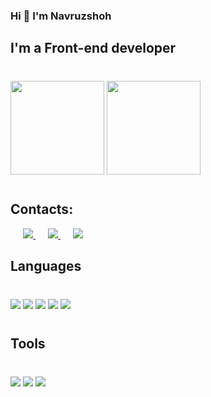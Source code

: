 ### Hi 👋 I'm Navruzshoh

<!--
thenavik/thenavik is a ✨ _special_ ✨ repository because its README.md (this file) appears on your GitHub profile.

Here are some ideas to get you started:

- 🔭 I’m currently working on ...
- 🌱 I’m currently learning ...
- 👯 I’m looking to collaborate on ...
- 🤔 I’m looking for help with ...
- 💬 Ask me about ...
- 📫 How to reach me: ...
- 😄 Pronouns: ...
- ⚡️ Fun fact: ...
-->

## I'm a Front-end developer

<p style="margin: 40px 0">
   <a href="https://github-readme-stats.vercel.app/api?username=thenavik&show_icons=true&theme=radical">
       <img height=150 src="https://github-readme-stats.vercel.app/api?username=thenavik&show_icons=true&theme=radical"/></a>
   <a href="https://github.com/thenavik/github-readme-stats">
       <img height=150 src="https://github-readme-stats.vercel.app/api/top-langs/?username=thenavik&layout=compact"/></a>
</p
  
##
  
 ## Contacts:
  
<p style="margin: 0 20px">
  <a href="https://t.me/+79829965369">
  <img src="https://img.shields.io/badge/Telegram-2CA5E0?style=for-the-badge&logo=telegram&logoColor=white"/>
 </a>
 <a href="https://wa.me/+79829965369" style="margin: 0 0 0 20px">
   <img src="https://img.shields.io/badge/WhatsApp-25D366?style=for-the-badge&logo=whatsapp&logoColor=white"/>
 </a> 
  <a href="mailto:iamdigitalist@gmail.com" style="margin: 0 0 0 20px">
   <img src="https://img.shields.io/badge/Gmail-D14836?style=for-the-badge&logo=gmail&logoColor=white"/>
 </a> 
</p>

## Languages
<p style="margin: 40px 0; difplay:flex;">
   <img src="https://img.shields.io/badge/JavaScript-323330?style=for-the-badge&logo=javascript&logoColor=F7DF1E"/>
   <img src="https://img.shields.io/badge/React-20232A?style=for-the-badge&logo=react&logoColor=61DAFB"/>   
   <img src="https://img.shields.io/badge/Sass-CC6699?style=for-the-badge&logo=sass&logoColor=white"/>
   <img src="https://img.shields.io/badge/CSS3-1572B6?style=for-the-badge&logo=css3&logoColor=white"/>
   <img src="https://img.shields.io/badge/HTML5-E34F26?style=for-the-badge&logo=html5&logoColor=white"/>
</p>

## Tools
<p style="margin: 40px 0; difplay:flex;">
   <img src="https://img.shields.io/badge/Adobe%20Photoshop-31A8FF?style=for-the-badge&logo=Adobe%20Photoshop&logoColor=black"/>
   <img src="https://img.shields.io/badge/Canva-%2300C4CC.svg?&style=for-the-badge&logo=Canva&logoColor=white"/>   
   <img src="https://img.shields.io/badge/Figma-F24E1E?style=for-the-badge&logo=figma&logoColor=white"/>
</p>
